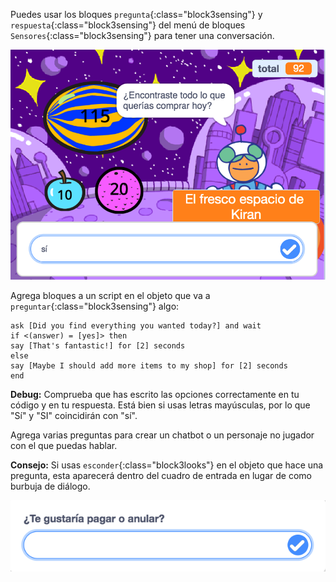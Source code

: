 
Puedes usar los bloques `pregunta`{:class="block3sensing"} y `respuesta`{:class="block3sensing"} del menú de bloques `Sensores`{:class="block3sensing"} para tener una conversación.

![Diálogo del bloque preguntar con un sí como entrada](images/ask-answer.png)

Agrega bloques a un script en el objeto que va a `preguntar`{:class="block3sensing"} algo:

```blocks3
ask [Did you find everything you wanted today?] and wait
if <(answer) = [yes]> then
say [That's fantastic!] for [2] seconds
else
say [Maybe I should add more items to my shop] for [2] seconds
end
```

**Debug:** Comprueba que has escrito las opciones correctamente en tu código y en tu respuesta. Está bien si usas letras mayúsculas, por lo que "Sí" y "SI" coincidirán con "sí".

Agrega varias preguntas para crear un chatbot o un personaje no jugador con el que puedas hablar.

**Consejo:** Si usas `esconder`{:class="block3looks"} en el objeto que hace una pregunta, esta aparecerá dentro del cuadro de entrada en lugar de como burbuja de diálogo.

![Diálogo del bloque preguntar con una pregunta dentro](images/ask-hidden-sprite.png)

